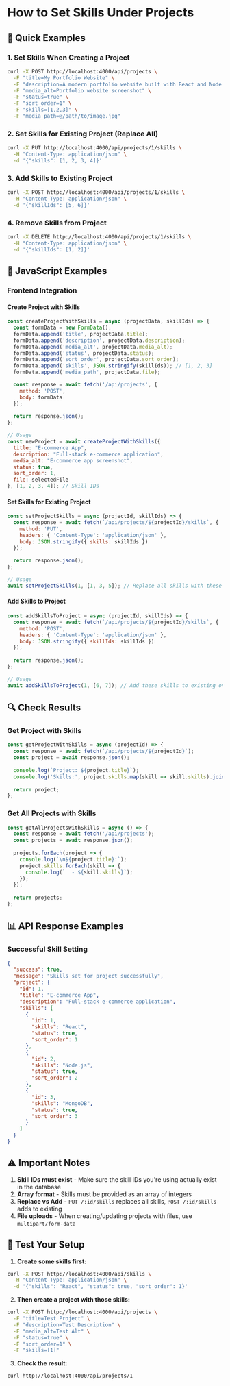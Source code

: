 # How to Set Skills Under Projects

## 🎯 Quick Examples

### **1. Set Skills When Creating a Project**
```bash
curl -X POST http://localhost:4000/api/projects \
  -F "title=My Portfolio Website" \
  -F "description=A modern portfolio website built with React and Node.js" \
  -F "media_alt=Portfolio website screenshot" \
  -F "status=true" \
  -F "sort_order=1" \
  -F "skills=[1,2,3]" \
  -F "media_path=@/path/to/image.jpg"
```

### **2. Set Skills for Existing Project (Replace All)**
```bash
curl -X PUT http://localhost:4000/api/projects/1/skills \
  -H "Content-Type: application/json" \
  -d '{"skills": [1, 2, 3, 4]}'
```

### **3. Add Skills to Existing Project**
```bash
curl -X POST http://localhost:4000/api/projects/1/skills \
  -H "Content-Type: application/json" \
  -d '{"skillIds": [5, 6]}'
```

### **4. Remove Skills from Project**
```bash
curl -X DELETE http://localhost:4000/api/projects/1/skills \
  -H "Content-Type: application/json" \
  -d '{"skillIds": [1, 2]}'
```

## 📝 JavaScript Examples

### **Frontend Integration**

#### Create Project with Skills
```javascript
const createProjectWithSkills = async (projectData, skillIds) => {
  const formData = new FormData();
  formData.append('title', projectData.title);
  formData.append('description', projectData.description);
  formData.append('media_alt', projectData.media_alt);
  formData.append('status', projectData.status);
  formData.append('sort_order', projectData.sort_order);
  formData.append('skills', JSON.stringify(skillIds)); // [1, 2, 3]
  formData.append('media_path', projectData.file);

  const response = await fetch('/api/projects', {
    method: 'POST',
    body: formData
  });
  
  return response.json();
};

// Usage
const newProject = await createProjectWithSkills({
  title: "E-commerce App",
  description: "Full-stack e-commerce application",
  media_alt: "E-commerce app screenshot",
  status: true,
  sort_order: 1,
  file: selectedFile
}, [1, 2, 3, 4]); // Skill IDs
```

#### Set Skills for Existing Project
```javascript
const setProjectSkills = async (projectId, skillIds) => {
  const response = await fetch(`/api/projects/${projectId}/skills`, {
    method: 'PUT',
    headers: { 'Content-Type': 'application/json' },
    body: JSON.stringify({ skills: skillIds })
  });
  
  return response.json();
};

// Usage
await setProjectSkills(1, [1, 3, 5]); // Replace all skills with these
```

#### Add Skills to Project
```javascript
const addSkillsToProject = async (projectId, skillIds) => {
  const response = await fetch(`/api/projects/${projectId}/skills`, {
    method: 'POST',
    headers: { 'Content-Type': 'application/json' },
    body: JSON.stringify({ skillIds: skillIds })
  });
  
  return response.json();
};

// Usage
await addSkillsToProject(1, [6, 7]); // Add these skills to existing ones
```

## 🔍 Check Results

### **Get Project with Skills**
```javascript
const getProjectWithSkills = async (projectId) => {
  const response = await fetch(`/api/projects/${projectId}`);
  const project = await response.json();
  
  console.log(`Project: ${project.title}`);
  console.log('Skills:', project.skills.map(skill => skill.skills).join(', '));
  
  return project;
};
```

### **Get All Projects with Skills**
```javascript
const getAllProjectsWithSkills = async () => {
  const response = await fetch('/api/projects');
  const projects = await response.json();
  
  projects.forEach(project => {
    console.log(`\n${project.title}:`);
    project.skills.forEach(skill => {
      console.log(`  - ${skill.skills}`);
    });
  });
  
  return projects;
};
```

## 📊 API Response Examples

### **Successful Skill Setting**
```json
{
  "success": true,
  "message": "Skills set for project successfully",
  "project": {
    "id": 1,
    "title": "E-commerce App",
    "description": "Full-stack e-commerce application",
    "skills": [
      {
        "id": 1,
        "skills": "React",
        "status": true,
        "sort_order": 1
      },
      {
        "id": 2,
        "skills": "Node.js",
        "status": true,
        "sort_order": 2
      },
      {
        "id": 3,
        "skills": "MongoDB",
        "status": true,
        "sort_order": 3
      }
    ]
  }
}
```

## ⚠️ Important Notes

1. **Skill IDs must exist** - Make sure the skill IDs you're using actually exist in the database
2. **Array format** - Skills must be provided as an array of integers
3. **Replace vs Add** - `PUT /:id/skills` replaces all skills, `POST /:id/skills` adds to existing
4. **File uploads** - When creating/updating projects with files, use `multipart/form-data`

## 🧪 Test Your Setup

1. **Create some skills first:**
```bash
curl -X POST http://localhost:4000/api/skills \
  -H "Content-Type: application/json" \
  -d '{"skills": "React", "status": true, "sort_order": 1}'
```

2. **Then create a project with those skills:**
```bash
curl -X POST http://localhost:4000/api/projects \
  -F "title=Test Project" \
  -F "description=Test Description" \
  -F "media_alt=Test Alt" \
  -F "status=true" \
  -F "sort_order=1" \
  -F "skills=[1]"
```

3. **Check the result:**
```bash
curl http://localhost:4000/api/projects/1
```
